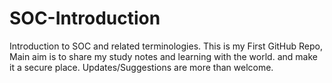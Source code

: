 # SOC-Introduction
Introduction to SOC and related terminologies.
 This is my First GitHub Repo, Main aim is to share my study notes and learning with the world. and make it a secure place.
 Updates/Suggestions are more than welcome. 
